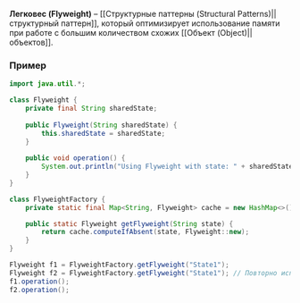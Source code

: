 **Легковес (Flyweight)** – [[Структурные паттерны (Structural Patterns)||структурный паттерн]], который оптимизирует использование памяти при работе с большим количеством схожих [[Объект (Object)||объектов]].


### Пример

```java
import java.util.*;

class Flyweight {
    private final String sharedState;
    
    public Flyweight(String sharedState) { 
	    this.sharedState = sharedState; 
	}
	
    public void operation() { 
	    System.out.println("Using Flyweight with state: " + sharedState); 
	}
}

class FlyweightFactory {
    private static final Map<String, Flyweight> cache = new HashMap<>();

    public static Flyweight getFlyweight(String state) {
        return cache.computeIfAbsent(state, Flyweight::new);
    }
}

Flyweight f1 = FlyweightFactory.getFlyweight("State1");
Flyweight f2 = FlyweightFactory.getFlyweight("State1"); // Повторно использует объект
f1.operation();
f2.operation();
```